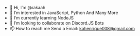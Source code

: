 - 👋 Hi, I’m @rakaah
- 👀 I’m interested in JavaScript, Python And Many More
- 🌱 I’m currently learning NodeJS
- 💞️ I’m looking to collaborate on Discord.JS Bots
- 📫 How to reach me Send a Email: kahenrique008@gmail.com
